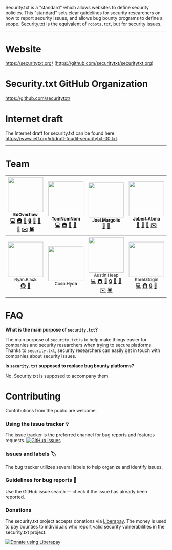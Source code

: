 Security.txt is a "standard" which allows websites to define security policies. This "standard" sets clear guidelines for security researchers on how to report security issues, and allows bug bounty programs to define a scope. Security.txt is the equivalent of `robots.txt`, but for security issues.

---

# Website

https://securitytxt.org/ (https://github.com/securitytxt/securitytxt.org)

# Security.txt GitHub Organization

https://github.com/securitytxt/

# Internet draft

The Internet draft for security.txt can be found here: https://www.ietf.org/id/draft-foudil-securitytxt-00.txt.

---

# Team

| [<img src="https://avatars3.githubusercontent.com/u/18099289?s=460&v=4" width="110px;"/><br /><sub>EdOverflow</sub>](https://github.com/orgs/securitytxt/people/edoverflow)<br />[💻](# "Dev") [🚇](# "Infrastructure") [📖](# "Documentation") [🔒](# "Security") [🐛](# "Bug reports") [🎨](# "Design") [👀](# "Reviewer") [✉️](# "Contact") [🕷](# "Crawler") |  [<img src="https://avatars0.githubusercontent.com/u/58276?s=460&v=4" width="110px;"/><br /><sub>TomNomNom</sub>](https://github.com/tomnomnom)<br />[💻](# "Dev") [🚇](# "Infrastructure") [📖](# "Documentation") [👀](# "Reviewer") | [<img src="https://avatars0.githubusercontent.com/u/2267004?s=460&v=4" width="110px;"/><br /><sub>Joel Margolis</sub>](https://github.com/teknogeek)<br />[📖](# "Documentation") [👀](# "Reviewer") | [<img src="https://avatars0.githubusercontent.com/u/156693?s=460&v=4" width="110px;"/><br /><sub>Jobert Abma</sub>](https://github.com/orgs/securitytxt/people/jobertabma)<br />[📖](# "Documentation") [🐛](# "Bug reports") [👀](# "Reviewer") [✉️](# "Contact") | [<img src="https://avatars2.githubusercontent.com/u/29304477?s=460&v=4" width="110px;"/><br /><sub>GerbenJavado</sub>](https://github.com/gerbenjavado)<br />[📖](# "Documentation") | [<img src="https://avatars1.githubusercontent.com/u/1505646?s=460&v=4" width="110px;"/><br /><sub>Justin Calmus</sub>](https://github.com/sumlac)<br />[📖](# "Documentation") [✉️](# "Contact") | [<img src="https://avatars3.githubusercontent.com/u/1253956?s=460&v=4" width="110px;"/><br /><sub>Casey Ellis</sub>](https://github.com/caseyjohnellis)<br />[📖](# "Documentation") |
| :---: | :---: | :---: | :---: | :---: | :---: | :---: |
| [<img src="https://avatars1.githubusercontent.com/u/308860?s=460&v=4" width="110px;"/><br /><sub>Ryan Black</sub>](https://github.com/orgs/securitytxt/people/ryancblack)<br />[🚇](# "Infrastructure") [👀](# "Reviewer") |  [<img src="https://avatars0.githubusercontent.com/u/123503?s=460&v=4" width="110px;"/><br /><sub>Coen Hyde</sub>](https://github.com/orgs/securitytxt/people/coen-hyde)<br /> | [<img src="https://avatars0.githubusercontent.com/u/80980?s=460&v=4" width="110px;"/><br /><sub>Austin Heap</sub>](https://github.com/orgs/securitytxt/people/austinheap)<br />[💻](# "Dev") [🚇](# "Infrastructure") [📖](# "Documentation") [🔒](# "Security") [🐛](# "Bug reports") [👀](# "Reviewer") [✉️](# "Contact") [🕷](# "Crawler") | [<img src="https://avatars1.githubusercontent.com/u/20503272?s=460&v=4" width="110px;"/><br /><sub>Karel Origin</sub>](https://github.com/orgs/securitytxt/people/karelorigin)<br />[💻](# "Dev") [🚇](# "Infrastructure") [🔒](# "Security") [🐛](# "Bug reports") | [<img src="https://avatars0.githubusercontent.com/u/16509274?s=460&v=4" width="110px;"/><br /><sub>Nightwatch Cybersecurity Research</sub>](https://github.com/orgs/securitytxt/people/nightwatchcyber)<br />[📖](# "Documentation") [🐛](# "Bug reports") [👀](# "Reviewer") [✉️](# "Contact") |
# FAQ

**What is the main purpose of `security.txt`?**

The main purpose of `security.txt` is to help make things easier for companies and security researchers when trying to secure platforms. Thanks to `security.txt`, security researchers can easily get in touch with companies about security issues.

**Is `security.txt` supposed to replace bug bounty platforms?**

No. Security.txt is supposed to accompany them.

# Contributing

Contributions from the public are welcome.

### Using the issue tracker 💡

The issue tracker is the preferred channel for bug reports and features requests. [![GitHub issues](https://img.shields.io/github/issues/securitytxt/security-txt.svg?style=flat-square)](https://github.com/securitytxt/security-txt/issues)

### Issues and labels 🏷

The bug tracker utilizes several labels to help organize and identify issues.

### Guidelines for bug reports 🐛

Use the GitHub issue search — check if the issue has already been reported.

### Donations

The security.txt project accepts donations via [Liberapay](https://liberapay.com/). The money is used to pay bounties to individuals who report valid security vulnerabilities in the security.txt project.

<a href="https://liberapay.com/security.txt/donate"><img alt="Donate using Liberapay" src="https://liberapay.com/assets/widgets/donate.svg"></a>
